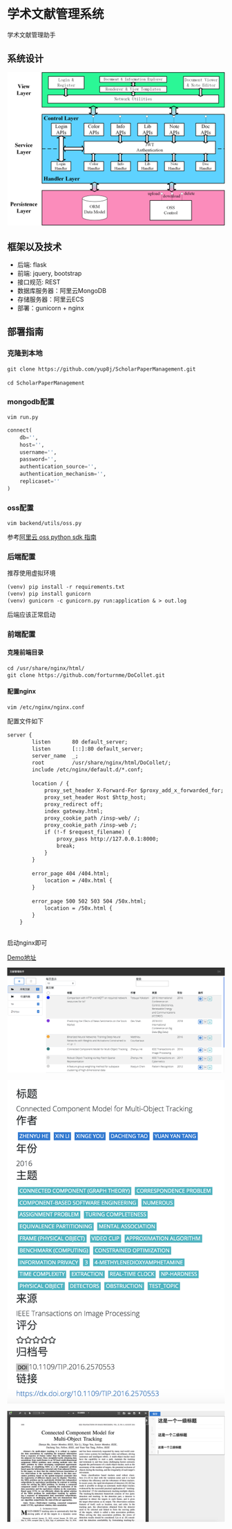 # 学术文献管理系统

学术文献管理助手

## 系统设计

![系统设计图](readme_resource/pic1.png)

## 框架以及技术

- 后端: flask
- 前端: jquery, bootstrap
- 接口规范: REST
- 数据库服务器：阿里云MongoDB
- 存储服务器：阿里云ECS
- 部署：gunicorn + nginx

## 部署指南

### 克隆到本地

```
git clone https://github.com/yup8j/ScholarPaperManagement.git

cd ScholarPaperManagement
```

### mongodb配置

```
vim run.py
```

```python
connect(
    db='',
    host='',
    username='',
    password='',
    authentication_source='',
    authentication_mechanism='',
    replicaset=''
)
```

### oss配置

```
vim backend/utils/oss.py

```

参考[阿里云 oss python sdk 指南](https://help.aliyun.com/document_detail/32027.html)

### 后端配置

推荐使用虚拟环境

```
(venv) pip install -r requirements.txt
(venv) pip install gunicorn
(venv) gunicorn -c gunicorn.py run:application & > out.log  
```

后端应该正常启动

### 前端配置

#### 克隆前端目录

```
cd /usr/share/nginx/html/
git clone https://github.com/forturnme/DoCollet.git
```

#### 配置nginx

```
vim /etc/nginx/nginx.conf 
```

配置文件如下

```
server {
        listen       80 default_server;
        listen       [::]:80 default_server;
        server_name  _;
        root         /usr/share/nginx/html/DoCollet/;
        include /etc/nginx/default.d/*.conf;

        location / {
	        proxy_set_header X-Forward-For $proxy_add_x_forwarded_for;
	        proxy_set_header Host $http_host;
	        proxy_redirect off;
	        index gateway.html;
	        proxy_cookie_path /insp-web/ /;
	        proxy_cookie_path /insp-web /;
	        if (!-f $request_filename) {
	            proxy_pass http://127.0.0.1:8000;
	            break;
	        }
        }

        error_page 404 /404.html;
            location = /40x.html {
        }

        error_page 500 502 503 504 /50x.html;
            location = /50x.html {
        }
    }


```

启动nginx即可

[Demo地址](http://39.108.137.227/gateway.html)

![图2](readme_resource/pic2.png)

![图3](readme_resource/pic3.png)

![图4](readme_resource/pic4.png)